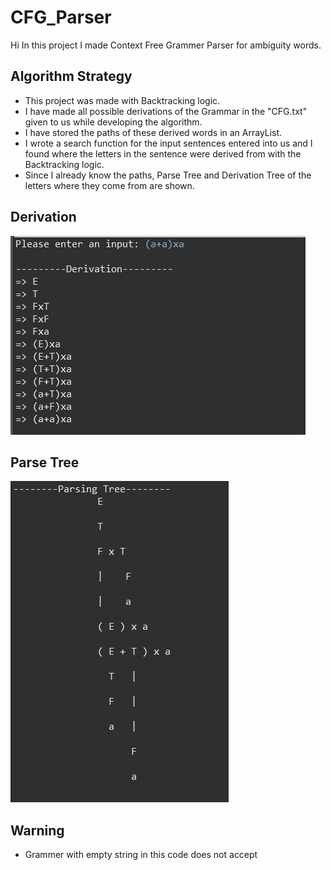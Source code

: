 # CFG_Parser

Hi 
In this project I made Context Free Grammer Parser for ambiguity words.


## Algorithm Strategy
* This project was made with Backtracking logic.
* I have made all possible derivations of the Grammar in the "CFG.txt" given to us while developing the algorithm.
* I have stored the paths of these derived words in an ArrayList.
* I wrote a search function for the input sentences entered into us and I found where the letters in the sentence were derived from with the Backtracking logic.
* Since I already know the paths, Parse Tree and Derivation Tree of the letters where they come from are shown.

## Derivation

![alt text](https://github.com/TheDelist/CFG_Parser/blob/master/inputandderivation.PNG?raw=true)

## Parse Tree

![alt text](https://github.com/TheDelist/CFG_Parser/blob/master/parsetree.PNG?raw=true)


## Warning

- Grammer with empty string in this code does not accept

